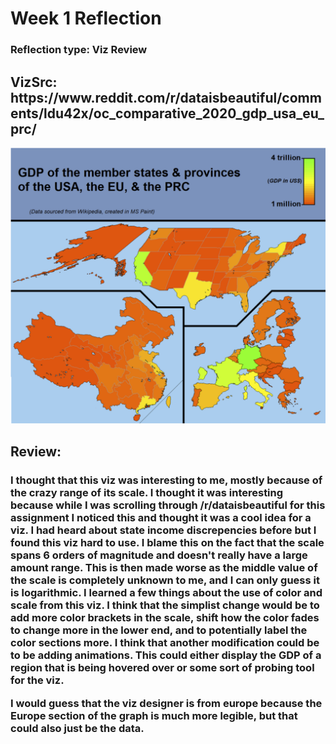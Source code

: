 <h1>Week 1 Reflection</h1>
<h3>Reflection type: Viz Review</h3>
<h2>VizSrc: https://www.reddit.com/r/dataisbeautiful/comments/ldu42x/oc_comparative_2020_gdp_usa_eu_prc/</h2>

![Viz Display from link](images/week1Viz.PNG)

<h2>Review:</h2>
<h3>I thought that this viz was interesting to me, mostly because of the crazy range of its scale. I thought it was interesting because while I was scrolling through /r/dataisbeautiful for this assignment I noticed this and thought it was a cool idea for a viz. I had heard about state income discrepencies before but I found this viz hard to use. I blame this on the fact that the scale spans 6 orders of magnitude and doesn't really have a large amount range. This is then made worse as the middle value of the scale is completely unknown to me, and I can only guess it is logarithmic. I learned a few things about the use of color and scale from this viz. I think that the simplist change would be to add more color brackets in the scale, shift how the color fades to change more in the lower end, and to potentially label the color sections more. I think that another modification could be to be adding animations. This could either display the GDP of a region that is being hovered over or some sort of probing tool for the viz.

I would guess that the viz designer is from europe because the Europe section of the graph is much more legible, but that could also just be the data.</h3>

